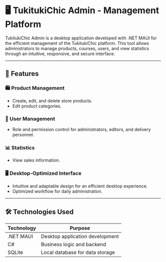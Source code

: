 # 🖥️ TukitukiChic Admin - Management Platform  

TukitukiChic Admin is a desktop application developed with .NET MAUI for the efficient management of the TukitukiChic platform. This tool allows administrators to manage products, courses, users, and view statistics through an intuitive, responsive, and secure interface.  

---  

## 🚀 Features  

### 🛍️ Product Management  
- Create, edit, and delete store products.  
- Edit product categories.  

### 👤 User Management  
- Role and permission control for administrators, editors, and delivery personnel.  

### 📊 Statistics  
- View sales information.  

### 🖥️ Desktop-Optimized Interface  
- Intuitive and adaptable design for an efficient desktop experience.  
- Optimized workflow for daily administration.  

---  

## 🛠️ Technologies Used  

| Technology  | Purpose  |
|------------|---------|
| .NET MAUI  | Desktop application development  |
| C#  | Business logic and backend  |
| SQLite  | Local database for data storage  |
